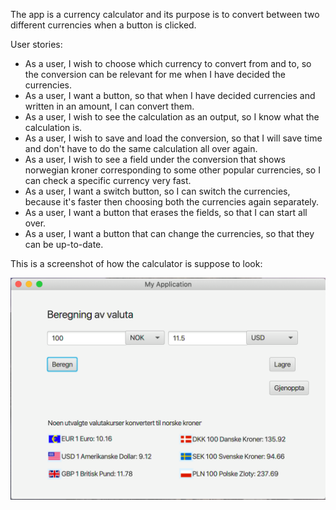 The app is a currency calculator and its purpose is to convert between two different currencies when a button is clicked.


User stories:

*  As a user, I wish to choose which currency to convert from and to, so the conversion can be relevant for me when I have decided the currencies.
*  As a user, I want a button, so that when I have decided currencies and written in an amount, I can convert them.
*  As a user, I wish to see the calculation as an output, so I know what the calculation is.
*  As a user, I wish to save and load the conversion, so that I will save time and don't have to do the same calculation all over again.
*  As a user, I wish to see a field under the conversion that shows norwegian kroner corresponding to some other popular currencies, so I can check a specific currency very fast. 
*  As a user, I want a switch button, so I can switch the currencies, because it's faster then choosing both the currencies again separately.
*  As a user, I want a button that erases the fields, so that I can start all over.
*  As a user, I want a button that can change the currencies, so that they can be up-to-date.

This is a screenshot of how the calculator is suppose to look:


![Screenshot](kalk.png)
